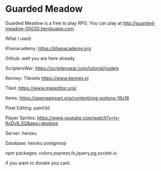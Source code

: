 # Guarded Meadow

Guarded Meadow is a free to play RPG. You can play at http://guarded-meadow-00030.herokuapp.com.

What I used:

Khanacademy: https://khanacademy.org

Github: well you are here already

ScriptersWar: https://scripterswar.com/tutorial/nodejs

Kenney: Tilesets https://www.kenney.nl

Tiled: https://www.mapeditor.org/

Items: https://opengameart.org/content/rpg-potions-16x16

Pixel Editing: paint3d

Player Sprites: https://www.youtube.com/watch?v=ty-RxDy9_SQ&app=desktop

Server: heroku

Database: heroku postgresql

npm packages: colors,express,fs,jquery,pg,socket.io


if you want to donate you cant. 

